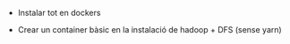 - Instalar tot en dockers

- Crear un container bàsic en la instalació de hadoop + DFS (sense yarn)
